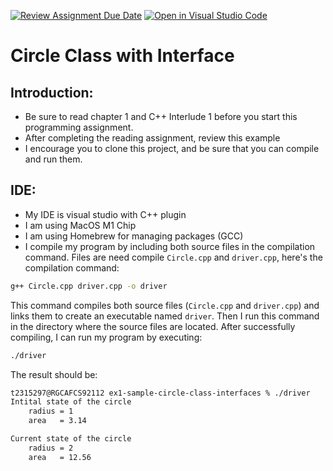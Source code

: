[![Review Assignment Due Date](https://classroom.github.com/assets/deadline-readme-button-24ddc0f5d75046c5622901739e7c5dd533143b0c8e959d652212380cedb1ea36.svg)](https://classroom.github.com/a/CYKibTPc)
[![Open in Visual Studio Code](https://classroom.github.com/assets/open-in-vscode-718a45dd9cf7e7f842a935f5ebbe5719a5e09af4491e668f4dbf3b35d5cca122.svg)](https://classroom.github.com/online_ide?assignment_repo_id=13417216&assignment_repo_type=AssignmentRepo)
# Circle Class with Interface

## Introduction:
- Be sure to read chapter 1 and C++ Interlude 1 before you start this programming assignment.
- After completing the reading assignment, review this example
- I encourage you to clone this project, and be sure that you can compile and run them.

## IDE:
- My IDE is visual studio with C++ plugin
- I am using MacOS M1 Chip
- I am using Homebrew for managing packages (GCC)
- I compile my program by including both source files in the compilation command. Files are need compile `Circle.cpp` and `driver.cpp`, here's the compilation command:

```bash
g++ Circle.cpp driver.cpp -o driver
```

This command compiles both source files (`Circle.cpp` and `driver.cpp`) and links them to create an executable named `driver`. Then I run this command in the directory where the source files are located. After successfully compiling, I can run my program by executing:

```bash
./driver
```

The result should be:

```bash
t2315297@RGCAFCS92112 ex1-sample-circle-class-interfaces % ./driver
Intital state of the circle
    radius = 1
    area   = 3.14

Current state of the circle
    radius = 2
    area   = 12.56
```